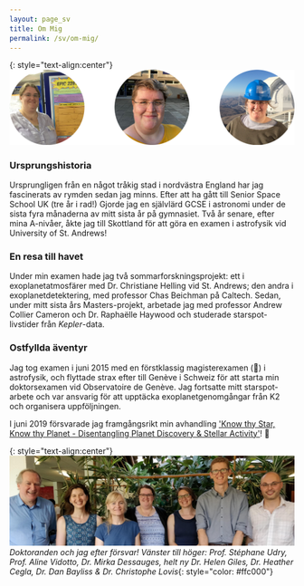 ```yaml
---
layout: page_sv
title: Om Mig
permalink: /sv/om-mig/
---
```

{: style="text-align:center"}
![Tre bilder av mig: till vänster vid kupolen på 3,6 m teleskopet i La Silla, Chile; i mitten, utanför School of Physics & Astronomy i solskenet i St Andrews; till höger, vid min affisch på Transiting Exoplanets-konferensen i Keele.](/images/About_Images.png)

### Ursprungshistoria
Ursprungligen från en något tråkig stad i nordvästra England har jag fascinerats av rymden sedan jag minns. Efter att ha gått till Senior Space School UK (tre år i rad!) Gjorde jag en självlärd GCSE i astronomi under de sista fyra månaderna av mitt sista år på gymnasiet. Två år senare, efter mina A-nivåer, åkte jag till Skottland för att göra en examen i astrofysik vid University of St. Andrews!

### En resa till havet
Under min examen hade jag två sommarforskningsprojekt: ett i exoplanetatmosfärer med Dr. Christiane Helling vid St. Andrews; den andra i exoplanetdetektering, med professor Chas Beichman på Caltech.
Sedan, under mitt sista års Masters-projekt, arbetade jag med professor Andrew Collier Cameron och Dr. Raphaëlle Haywood och studerade starspot-livstider från *Kepler*-data.

### Ostfyllda äventyr
Jag tog examen i juni 2015 med en förstklassig magisterexamen (:raised_hands:) i astrofysik, och flyttade strax efter till Genève i Schweiz för att starta min doktorsexamen vid Observatoire de Genève. Jag fortsatte mitt starspot-arbete och var ansvarig för att upptäcka exoplanetgenomgångar från K2 och organisera uppföljningen.

I juni 2019 försvarade jag framgångsrikt min avhandling ['Know thy Star, Know thy Planet - Disentangling Planet Discovery & Stellar Activity'](https://ui.adsabs.harvard.edu/abs/2019PhDT........22G/abstract)! :tada:

{: style="text-align:center"}
![Doktoranden och jag efter försvar! Vänster till höger: Prof. Stéphane Udry, Prof. Aline Vidotto, Dr. Mirka Dessauges, helt ny Dr. Helen Giles, Dr. Heather Cegla, Dr. Dan Bayliss & Dr. Christophe Lovis](/images/Defence_Jury.jpg)
*Doktoranden och jag efter försvar! Vänster till höger: Prof. Stéphane Udry, Prof. Aline Vidotto, Dr. Mirka Dessauges, helt ny Dr. Helen Giles, Dr. Heather Cegla, Dr. Dan Bayliss & Dr. Christophe Lovis*{: style="color: #ffc000"}

